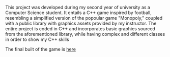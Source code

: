 This project was developed during my second year of university as a Computer Science student. It entails a C++ game inspired by football, resembling a simplified version of the popoular game "Monopoly,"
coupled with a public library with graphics assets provided by my instructor. The entire project is coded in C++ and incorporates basic graphics sourced from the aforementioned library, while having complex and different classes in order to show my C++ skills

The final built of the game is [here](https://github.com/platias318/Football-themed-Monopoly-Game/blob/main/Monopoly.sln)
